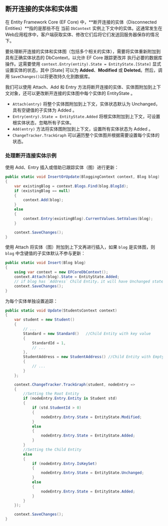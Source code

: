 ## 断开连接的实体和实体图

在 Entity Framework Core (EF Core) 中，**断开连接的实体（Disconnected Entities）**指的是那些不在
当前 `DbContext` 实例上下文中的实体。这通常发生在Web应用程序中，客户端获取实体、修改它们后将它们发送回服务器保存的情况下。

要处理断开连接的实体和实体图（包括多个相关的实体），需要将实体重新附加到具有正确实体状态的 DbContext，以允许 EF Core 跟踪更改并
执行必要的数据库操作。这需要使用 `context.Entry(entity).State = EntityState.[State]` 显式设置实体的状态，其中 [State] 可以为 
**Added**、**Modified** 或 **Deleted**。然后，调用 `SaveChanges()`以将更改持久化到数据库。

我们可以使用 Attach、Add 和 Entry 方法将断开连接的实体、实体图附加到上下文对象，还可以更改断开连接的实体图中每个实体的 EntityState 。

- `Attach(entry)` 将整个实体图附加到上下文，实体状态默认为 Unchanged，具有空键值的子实体为 Added 。
- `Entry(entry).State = EntityState.Added` 将根实体附加到上下文，可设置根实体状态，忽略所有子实体。
- `Add(entry)` 方法将实体图附加到上下文，设置所有实体状态为 Added 。
- `ChangeTracker.TrackGraph` 可以遍历整个实体图并根据需要设置每个实体的状态。

### 处理断开连接实体示例

使用 Add、Entry 插入或借助已跟踪实体（图）进行更新：
```csharp
public static void InsertOrUpdate(BloggingContext context, Blog blog)
{
    var existingBlog = context.Blogs.Find(blog.BlogId);
    if (existingBlog == null)
    {
        context.Add(blog);
    }
    else
    {
        context.Entry(existingBlog).CurrentValues.SetValues(blog);
    }

    context.SaveChanges();
}
```

使用 Attach 将实体（图）附加到上下文再进行插入，如果 `blog` 是实体图，则 `blog` 中含键值的子实体默认不参与更新：
```csharp
public static void Insert(Blog blog)
{
    using var context = new EFCoreDbContext();
    context.Attach(blog).State = EntityState.Added;
    // if blog has `Address` Child Entity，it will have Unchanged state. 
    context.SaveChanges();
}
```

为每个实体单独设置追踪：
```csharp
public static void Update(StudentsContext context)
{
    var student = new Student()
    {
        // ...
        Standard = new Standard()   //Child Entity with key value
        {
            StandardId = 1,
            // ...
        },
        StudentAddress = new StudentAddress() //Child Entity with Empty Key
        {
            // ...
        }
    };

    context.ChangeTracker.TrackGraph(student, nodeEntry =>
    {
        //Setting the Root Entity
        if (nodeEntry.Entry.Entity is Student std)
        {
            if (std.StudentId > 0)
            {
                nodeEntry.Entry.State = EntityState.Modified;
            }
            else
            {
                nodeEntry.Entry.State = EntityState.Added;
            }
        }
        //Setting the Child Entity
        else
        {
            if (nodeEntry.Entry.IsKeySet)
            {
                nodeEntry.Entry.State = EntityState.Unchanged;
            }
            else
            {
                nodeEntry.Entry.State = EntityState.Added;
            }
        }
    });

    context.SaveChanges();
}
```